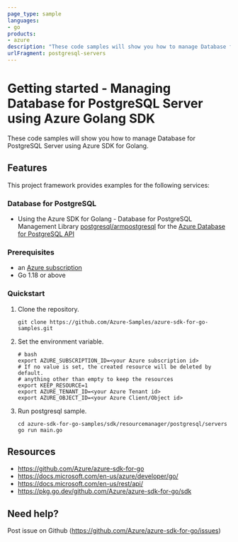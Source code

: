 ```yaml
---
page_type: sample
languages:
- go
products:
- azure
description: "These code samples will show you how to manage Database for PostgreSQL Server using Azure SDK for Golang."
urlFragment: postgresql-servers
---
```


# Getting started - Managing Database for PostgreSQL Server using Azure Golang SDK

These code samples will show you how to manage Database for PostgreSQL Server using Azure SDK for Golang.

## Features

This project framework provides examples for the following services:

### Database for PostgreSQL
* Using the Azure SDK for Golang - Database for PostgreSQL Management Library [postgresql/armpostgresql](https://pkg.go.dev/github.com/Azure/azure-sdk-for-go/sdk/resourcemanager/postgresql/armpostgresql) for the [Azure Database for PostgreSQL API](https://docs.microsoft.com/en-us/rest/api/postgresql/)

### Prerequisites
* an [Azure subscription](https://azure.microsoft.com)
* Go 1.18 or above

### Quickstart

1. Clone the repository.

    ```
    git clone https://github.com/Azure-Samples/azure-sdk-for-go-samples.git
    ```
2. Set the environment variable.

   ```
   # bash
   export AZURE_SUBSCRIPTION_ID=<your Azure subscription id> 
   # If no value is set, the created resource will be deleted by default.
   # anything other than empty to keep the resources
   export KEEP_RESOURCE=1 
   export AZURE_TENANT_ID=<your Azure Tenant id>          
   export AZURE_OBJECT_ID=<your Azure Client/Object id> 
   ```

3. Run postgresql sample.

    ```
    cd azure-sdk-for-go-samples/sdk/resourcemanager/postgresql/servers
    go run main.go
    ```
   
## Resources

- https://github.com/Azure/azure-sdk-for-go
- https://docs.microsoft.com/en-us/azure/developer/go/
- https://docs.microsoft.com/en-us/rest/api/
- https://pkg.go.dev/github.com/Azure/azure-sdk-for-go/sdk

## Need help?

Post issue on Github (https://github.com/Azure/azure-sdk-for-go/issues)

